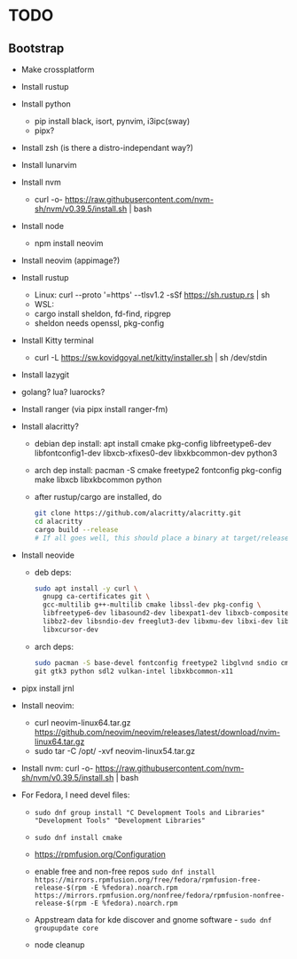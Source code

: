 # TODO

## Bootstrap

- Make crossplatform
- Install rustup
- Install python
  - pip install black, isort, pynvim, i3ipc(sway)
  - pipx?
- Install zsh (is there a distro-independant way?)
- Install lunarvim
- Install nvm
  - curl -o- <https://raw.githubusercontent.com/nvm-sh/nvm/v0.39.5/install.sh> | bash
- Install node
  - npm install neovim
- Install neovim (appimage?)
- Install rustup
  - Linux: curl --proto '=https' --tlsv1.2 -sSf <https://sh.rustup.rs> | sh
  - WSL:
  - cargo install sheldon, fd-find, ripgrep
  - sheldon needs openssl, pkg-config
- Install Kitty terminal
  - curl -L <https://sw.kovidgoyal.net/kitty/installer.sh> | sh /dev/stdin
- Install lazygit
- golang? lua? luarocks?
- Install ranger (via pipx install ranger-fm)
- Install alacritty?
  - debian dep install: apt install cmake pkg-config libfreetype6-dev libfontconfig1-dev libxcb-xfixes0-dev libxkbcommon-dev python3
  - arch dep install: pacman -S cmake freetype2 fontconfig pkg-config make libxcb libxkbcommon python
  - after rustup/cargo are installed, do

    ```sh
    git clone https://github.com/alacritty/alacritty.git
    cd alacritty
    cargo build --release
    # If all goes well, this should place a binary at target/release/alacritty.
    ```

- Install neovide
  - deb deps:

      ```sh
    sudo apt install -y curl \
        gnupg ca-certificates git \
        gcc-multilib g++-multilib cmake libssl-dev pkg-config \
        libfreetype6-dev libasound2-dev libexpat1-dev libxcb-composite0-dev \
        libbz2-dev libsndio-dev freeglut3-dev libxmu-dev libxi-dev libfontconfig1-dev \
        libxcursor-dev
    ```

  - arch deps:

    ```sh
    sudo pacman -S base-devel fontconfig freetype2 libglvnd sndio cmake \
    git gtk3 python sdl2 vulkan-intel libxkbcommon-x11
    ```

- pipx install jrnl
- Install neovim:
  - curl neovim-linux64.tar.gz <https://github.com/neovim/neovim/releases/latest/download/nvim-linux64.tar.gz>
  - sudo tar -C /opt/ -xvf neovim-linux54.tar.gz
- Install nvm: curl -o- <https://raw.githubusercontent.com/nvm-sh/nvm/v0.39.5/install.sh> | bash

- For Fedora, I need devel files:
  - `sudo dnf group install "C Development Tools and Libraries" "Development Tools" "Development Libraries"`
  - `sudo dnf install cmake`
  - <https://rpmfusion.org/Configuration>
  - enable free and non-free repos `sudo dnf install https://mirrors.rpmfusion.org/free/fedora/rpmfusion-free-release-$(rpm -E %fedora).noarch.rpm https://mirrors.rpmfusion.org/nonfree/fedora/rpmfusion-nonfree-release-$(rpm -E %fedora).noarch.rpm`
  - Appstream data for kde discover and gnome software - `sudo dnf groupupdate core`

  - node cleanup
